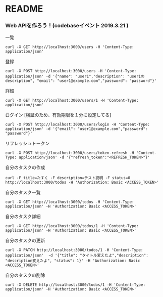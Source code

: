 # README

### Web APIを作ろう！(codebaseイベント 2019.3.21 )

一覧
```
curl -X GET http://localhost:3000/users -H 'Content-Type: application/json'
```

登録
```
curl -X POST http://localhost:3000/users -H 'Content-Type: application/json' -d '{"name": "user1","description": "user1のdescription", "email": "user1@example.com","password": "password"}'
```

詳細
```
curl -X GET http://localhost:3000/users/1 -H 'Content-Type: application/json'
```

ログイン [検証のため、有効期限を１分に設定してる]
```
curl -X POST http://localhost:3000/users/login -H 'Content-Type: application/json' -d '{"email": "user1@example.com","password": "password"}'
```


リフレッシュトークン
```
curl -X POST http://localhost:3000/users/token-refresh -H 'Content-Type: application/json' -d '{"refresh_token":"<REFRESH_TOKEN>"}'
```



自分のタスクの作成  
```
curl -F title=たすく -F description=テスト説明 -F status=0 http://localhost:3000/todos -H 'Authorization: Basic <ACCESS_TOKEN>'
```

自分のタスク一覧
  
```
curl -X GET http://localhost:3000/todos -H 'Content-Type: application/json' -H 'Authorization: Basic <ACCESS_TOKEN>'
```

自分のタスク詳細
```
curl -X GET http://localhost:3000/todos/1 -H 'Content-Type: application/json' -H 'Authorization: Basic <ACCESS_TOKEN>'
```

自分のタスクの更新  
```
curl -X PATCH http://localhost:3000/todos/1 -H 'Content-Type: application/json'  -d '{"title": "タイトル変えたよ","description": "description変えたよ", "status": 1}' -H 'Authorization: Basic <ACCESS_TOKEN>'
```

自分のタスクの削除 
```
curl -X DELETE http://localhost:3000/todos/1 -H 'Content-Type: application/json' -H 'Authorization: Basic <ACCESS_TOKEN>'
```

